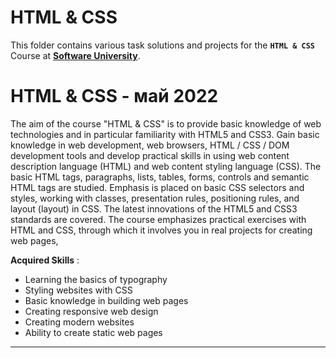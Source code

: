 # HTML & CSS

This folder contains various task solutions and projects for the **`HTML & CSS`** Course at **[Software University](https://softuni.bg/)**.

# HTML & CSS - май 2022

The aim of the course "HTML & CSS" is to provide basic knowledge of web technologies and in particular familiarity with HTML5 and CSS3. Gain basic knowledge in web development, web browsers, HTML / CSS / DOM development tools and develop practical skills in using web content description language (HTML) and web content styling language (CSS). The basic HTML tags, paragraphs, lists, tables, forms, controls and semantic HTML tags are studied. Emphasis is placed on basic CSS selectors and styles, working with classes, presentation rules, positioning rules, and layout (layout) in CSS. The latest innovations of the HTML5 and CSS3 standards are covered. The course emphasizes practical exercises with HTML and CSS, through which it involves you in real projects for creating web pages,

**Acquired Skills** :

- Learning the basics of typography
- Styling websites with CSS
- Basic knowledge in building web pages
- Creating responsive web design
- Creating modern websites
- Ability to create static web pages

---

<br />
